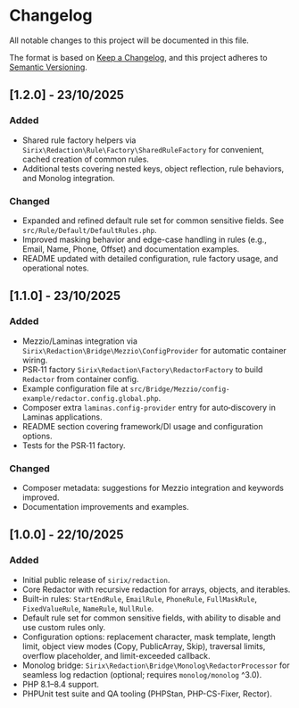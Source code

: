 # Changelog

All notable changes to this project will be documented in this file.

The format is based on [Keep a Changelog](https://keepachangelog.com/en/1.0.0/),
and this project adheres to [Semantic Versioning](https://semver.org/spec/v2.0.0.html).

## [1.2.0] - 23/10/2025
### Added
- Shared rule factory helpers via `Sirix\Redaction\Rule\Factory\SharedRuleFactory` for convenient, cached creation of common rules.
- Additional tests covering nested keys, object reflection, rule behaviors, and Monolog integration.

### Changed
- Expanded and refined default rule set for common sensitive fields. See `src/Rule/Default/DefaultRules.php`.
- Improved masking behavior and edge-case handling in rules (e.g., Email, Name, Phone, Offset) and documentation examples.
- README updated with detailed configuration, rule factory usage, and operational notes.

## [1.1.0] - 23/10/2025
### Added
- Mezzio/Laminas integration via `Sirix\Redaction\Bridge\Mezzio\ConfigProvider` for automatic container wiring.
- PSR‑11 factory `Sirix\Redaction\Factory\RedactorFactory` to build `Redactor` from container config.
- Example configuration file at `src/Bridge/Mezzio/config-example/redactor.config.global.php`.
- Composer extra `laminas.config-provider` entry for auto‑discovery in Laminas applications.
- README section covering framework/DI usage and configuration options.
- Tests for the PSR‑11 factory.

### Changed
- Composer metadata: suggestions for Mezzio integration and keywords improved.
- Documentation improvements and examples.

## [1.0.0] - 22/10/2025
### Added
- Initial public release of `sirix/redaction`.
- Core Redactor with recursive redaction for arrays, objects, and iterables.
- Built-in rules: `StartEndRule`, `EmailRule`, `PhoneRule`, `FullMaskRule`, `FixedValueRule`, `NameRule`, `NullRule`.
- Default rule set for common sensitive fields, with ability to disable and use custom rules only.
- Configuration options: replacement character, mask template, length limit, object view modes (Copy, PublicArray, Skip), traversal limits, overflow placeholder, and limit-exceeded callback.
- Monolog bridge: `Sirix\Redaction\Bridge\Monolog\RedactorProcessor` for seamless log redaction (optional; requires `monolog/monolog` ^3.0).
- PHP 8.1–8.4 support.
- PHPUnit test suite and QA tooling (PHPStan, PHP-CS-Fixer, Rector).

